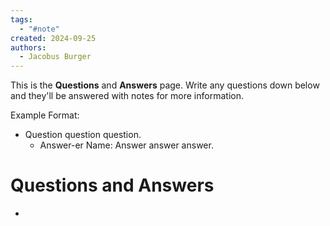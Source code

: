 ```yaml
---
tags:
  - "#note"
created: 2024-09-25
authors:
  - Jacobus Burger
---
```

This is the **Questions** and **Answers** page. Write any questions down below and they'll be answered with notes for more information.

Example Format:
- Question question question.
	- Answer-er Name: Answer answer answer.

# Questions and Answers
- 